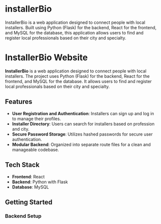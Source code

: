 # installerBio
InstallerBio is a web application designed to connect people with local installers. Built using Python (Flask) for the backend, React for the frontend, and MySQL for the database, this application allows users to find and register local professionals based on their city and specialty.

# InstallerBio Website

**InstallerBio** is a web application designed to connect people with local installers. The project uses Python (Flask) for the backend, React for the frontend, and MySQL for the database. It allows users to find and register local professionals based on their city and specialty.

## Features

- **User Registration and Authentication**: Installers can sign up and log in to manage their profiles.
- **Installer Directory**: Users can search for installers based on profession and city.
- **Secure Password Storage**: Utilizes hashed passwords for secure user authentication.
- **Modular Backend**: Organized into separate route files for a clean and manageable codebase.

## Tech Stack

- **Frontend**: React
- **Backend**: Python with Flask
- **Database**: MySQL

## Getting Started

### Backend Setup



